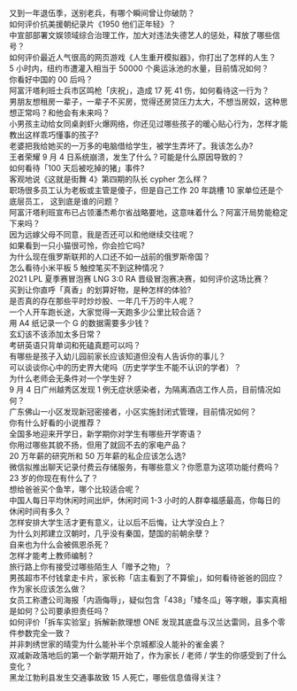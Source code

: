 又到一年退伍季，送别老兵，有哪个瞬间曾让你破防？  
如何评价抗美援朝纪录片《1950 他们正年轻》？  
中宣部部署文娱领域综合治理工作，加大对违法失德艺人的惩处，释放了哪些信号？  
如何评价最近人气很高的网页游戏《人生重开模拟器》，你打出了怎样的人生？  
5 小时内，纽约市遭灌入相当于 50000 个奥运泳池的水量，目前情况如何？  
你看好中国的 00 后吗？  
阿富汗塔利班士兵市区鸣枪「庆祝」，造成 17 死 41 伤，如何看待这一行为？  
男朋友想租房一辈子，一辈子不买房，觉得还房贷压力太大，不想当房奴，这种思想正常吗？和他会有未来吗？  
小男孩主动给女同桌剥虾火爆网络，你还见过哪些孩子的暖心贴心行为，怎样才能教出这样乖巧懂事的孩子?  
老婆把我给她买的一万多的电脑借给学生，被学生弄坏了。我该怎么办?  
王者荣耀 9 月 4 日系统崩溃，发生了什么？可能是什么原因导致的？  
如何看待「100 天后被吃掉的猪」事件?  
客观地说《这就是街舞 4》第四期的队长 cypher 怎么样？  
职场很多员工认为老板或主管是傻子，但是自己工作 20 年跳槽 10 家单位还是个底层员工， 这到底是谁的问题？  
阿富汗塔利班宣布已占领潘杰希尔省战略要地，这意味着什么？阿富汗局势能稳定下来吗？  
因为远嫁父母不同意，我是否还可以和他继续交往呢？  
如果看到一只小猫很可怜，你会捡它吗?  
为什么现在俄罗斯联邦的人口还不如一战前的俄罗斯帝国？  
怎么看待小米平板 5 触控笔买不到这种情况？  
2021 LPL 夏季赛冒泡赛 LNG 3:0 RA 晋级冒泡赛决赛，如何评价这场比赛？  
买到让你直呼「真香」的划算好物，是种怎样的体验?  
是否真的存在那些平时炒炒股、一年几千万的牛人呢？  
一个人开车跑长途，大家觉得一天跑多少公里比较合适？  
用 A4 纸记录一个 G 的数据需要多少钱？  
玄幻该不该添加太多日常？  
考研英语只背单词和死磕真题可以吗？  
有哪些是孩子入幼儿园前家长应该知道但没有人告诉你的事儿？  
可以谈谈你心中的历史界大佬吗（历史学学生不能不认识的学者）？  
为什么老师会无条件对一个学生好？  
9 月 4 日广州越秀区发现 1 例无症状感染者，为隔离酒店工作人员，目前情况如何？  
广东佛山一小区发现新冠密接者，小区实施封闭式管理，目前情况如何？  
你有什么好看的小说推荐？  
全国多地迎来开学日，新学期你对学生有哪些开学寄语？  
你用过哪些其貌不扬，但用了就回不去的家电产品？  
20 万年薪的研究所和 50 万年薪的私企应该怎么选?  
微信拟推出聊天记录付费云存储服务，有哪些意义？你愿意为这项功能付费吗？  
23 岁的你现在有什么了？  
想给爸爸买个鱼竿，哪个比较适合呢？  
中国人每日平均休闲时间出炉，休闲时间 1-3 小时的人群幸福感最高，你每日的休闲时间有多久？  
怎样安排大学生活才更有意义，让以后不后悔，让大学没白上？  
为什么刘邦建立汉朝时，几乎没有秦国，楚国的前朝余孽？  
自来也为什么会被佩恩杀死？  
怎样才能考上教师编制？  
旅行路上你有接受过哪些陌生人「赠予之物」？  
男孩超市不付钱拿走卡片，家长称「店主看到了不算偷」，如何看待爸爸的回应？作为家长应该怎么做？  
女员工称遭公司海报「内涵侮辱」，疑似包含「438」「矮冬瓜」等字眼，事实真相是如何？公司要承担责任吗？  
如何评价「拆车实验室」拆解新款理想 ONE 发现其底盘与汉兰达雷同，且多个零件参数完全一致？  
并非刺绣世家的晴雯为什么能补半个京城都没人能补的雀金裘？  
双减新政落地后的第一个新学期开始了，作为家长 / 老师 / 学生的你感受到了什么变化？  
黑龙江勃利县发生交通事故致 15 人死亡，哪些信息值得关注？  
